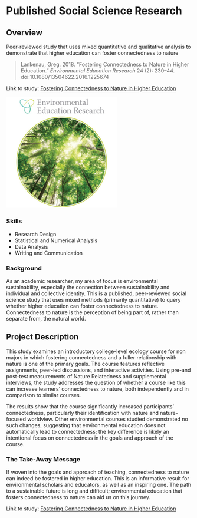 # Published Social Science Research

## Overview

Peer-reviewed study that uses mixed quantitative and qualitative analysis to demonstrate that higher education can foster connectedness to nature  

> Lankenau, Greg. 2018. “Fostering Connectedness to Nature in Higher Education.” *Environmental Education Research* 24 (2): 230–44. doi:10.1080/13504622.2016.1225674

Link to study: [Fostering Connectedness to Nature in Higher Education](https://doi.org/10.1080/13504622.2016.1225674)

<a href="https://doi.org/10.1080/13504622.2016.1225674"><img src="images/eer-journal.jpg" alt="Environmental Education Research journal cover" width="60%"></a>

### Skills
- Research Design
- Statistical and Numerical Analysis
- Data Analysis
- Writing and Communication

### Background

As an academic researcher, my area of focus is environmental sustainability, especially the connection between sustainability and individual and collective identity. This is a published, peer-reviewed social science study that uses mixed methods (primarily quantitative) to query whether higher education can foster connectedness to nature. Connectedness to nature is the perception of being part of, rather than separate from, the natural world.

## Project Description

This study examines an introductory college-level ecology course for non majors in which fostering connectedness and a fuller relationship with nature is one of the primary goals. The course features reflective assignments, peer-led discussions, and interactive activities. Using pre-and post-test measurements of Nature Relatedness and supplemental interviews, the study addresses the question of whether a course like this can increase learners’ connectedness to nature, both independently and in comparison to similar courses.

The results show that the course significantly increased participants’ connectedness, particularly their identification with nature and nature-focused worldview. Other environmental courses studied demonstrated no such changes, suggesting that environmental education does not automatically lead to connectedness; the key difference is likely an intentional focus on connectedness in the goals and approach of the course.

### The Take-Away Message

If woven into the goals and approach of teaching, connectedness to nature can indeed be fostered in higher education. This is an informative result for environmental scholars and educators, as well as an inspiring one. The path to a sustainable future is long and difficult; environmental education that fosters connectedness to nature can aid us on this journey.

Link to study: [Fostering Connectedness to Nature in Higher Education](https://doi.org/10.1080/13504622.2016.1225674)
